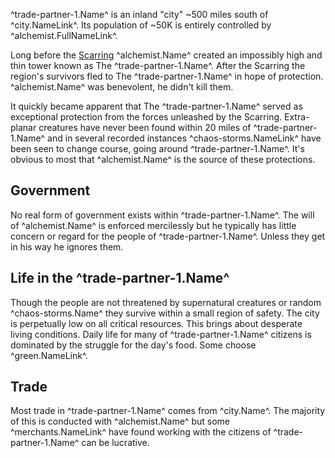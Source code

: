 ^trade-partner-1.Name^ is an inland "city" ~500 miles south of ^city.NameLink^. Its population of ~50K is entirely controlled by ^alchemist.FullNameLink^.

Long before the [Scarring](./scarred-world.md) ^alchemist.Name^ created an impossibly high and thin tower known as The ^trade-partner-1.Name^. After the Scarring the region's survivors fled to The ^trade-partner-1.Name^ in hope of protection. ^alchemist.Name^ was benevolent, he didn't kill them.

It quickly became apparent that The ^trade-partner-1.Name^ served as exceptional protection from the forces unleashed by the Scarring. Extra-planar creatures have never been found within 20 miles of ^trade-partner-1.Name^ and in several recorded instances ^chaos-storms.NameLink^ have been seen to change course, going around ^trade-partner-1.Name^. It's obvious to most that ^alchemist.Name^ is the source of these protections.

## Government
No real form of government exists within ^trade-partner-1.Name^. The will of ^alchemist.Name^ is enforced mercilessly but he typically has little concern or regard for the people of ^trade-partner-1.Name^. Unless they get in his way he ignores them.

## Life in the ^trade-partner-1.Name^
Though the people are not threatened by supernatural creatures or random ^chaos-storms.Name^ they survive within a small region of safety. The city is perpetually low on all critical resources. This brings about desperate living conditions. Daily life for many of ^trade-partner-1.Name^ citizens is dominated by the struggle for the day's food. Some choose ^green.NameLink^.

## Trade
Most trade in ^trade-partner-1.Name^ comes from ^city.Name^. The majority of this is conducted with ^alchemist.Name^ but some ^merchants.NameLink^ have found working with the citizens of ^trade-partner-1.Name^ can be lucrative.